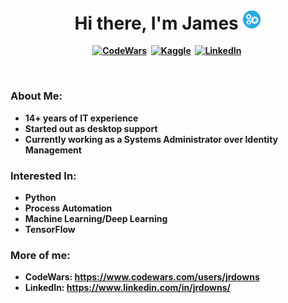 <p>
  <h1 align="center"><b>Hi there, I'm James <img src="automationBlue.png" alt="" width="30"></h1>
</p>
<p align="center">
<a href="https://www.codewars.com/users/jrdowns"><img src="https://img.shields.io/badge/-CodeWars-%23B1361E?style=flat&logo=codewars&logoColor=white" alt="CodeWars" /></a>&nbsp;
<a href="https://www.kaggle.com/jamesdowns"><img src="https://img.shields.io/badge/-Kaggle-%2320BEFF?style=flat&logo=kaggle&logoColor=white" alt="Kaggle" /></a>&nbsp;
<a href="https://linkedin.com/in/jrdowns"><img src="https://img.shields.io/badge/-LinkedIn-%230A66C2?style=flat&logo=linkedin&logoColor=white" alt="LinkedIn" /></a>&nbsp;
</p>
<br />

### About Me:
- 14+ years of IT experience
- Started out as desktop support
- Currently working as a Systems Administrator over Identity Management

### Interested In:
- Python
- Process Automation
- Machine Learning/Deep Learning
- TensorFlow

### More of me:
- CodeWars: https://www.codewars.com/users/jrdowns
- LinkedIn: https://www.linkedin.com/in/jrdowns/

<!---
jrdowns/jrdowns is a ✨ special ✨ repository because its `README.md` (this file) appears on your GitHub profile.
You can click the Preview link to take a look at your changes.
--->
